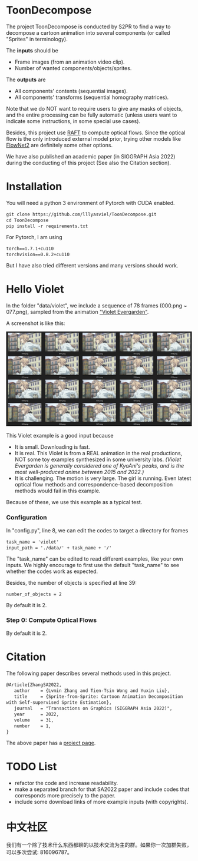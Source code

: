 # ToonDecompose

The project ToonDecompose is conducted by S2PR to find a way to decompose a cartoon animation into several components (or called "Sprites" in terminology). 

The **inputs** should be 

* Frame images (from an animation video clip).
* Number of wanted components/objects/sprites.

The **outputs** are

* All components' contents (sequential images).
* All components' transforms (sequential homography matrices).

Note that we do NOT want to require users to give any masks of objects, and the entire processing can be fully automatic (unless users want to indicate some instructions, in some special use cases).

Besides, this project use [RAFT](https://github.com/princeton-vl/RAFT) to compute optical flows. Since the optical flow is the only introduced external model prior, trying other models like [FlowNet2](https://github.com/NVIDIA/flownet2-pytorch) are definitely some other options.

We have also published an academic paper (in SIGGRAPH Asia 2022) during the conducting of this project (See also the Citation section).

# Installation

You will need a python 3 environment of Pytorch with CUDA enabled.

    git clone https://github.com/lllyasviel/ToonDecompose.git
    cd ToonDecompose
    pip install -r requirements.txt

For Pytorch, I am using

    torch==1.7.1+cu110
    torchvision==0.8.2+cu110

But I have also tried different versions and many versions should work.

# Hello Violet

In the folder "data/violet", we include a sequence of 78 frames (000.png ~ 077.png), sampled from the animation ["Violet Evergarden"](https://www.youtube.com/results?search_query=Violet+Evergarden).

A screenshot is like this:

![i1](github_page/i1.png)

This Violet example is a good input because

* It is small. Downloading is fast.
* It is real. This Violet is from a REAL animation in the real productions, NOT some toy examples synthesized in some university labs. *(Violet Evergarden is generally considered one of KyoAni's peaks, and is the most well-produced anime between 2015 and 2022.)*
* It is challenging. The motion is very large. The girl is running. Even latest optical flow methods and correspondence-based decomposition methods would fail in this example.

Because of these, we use this example as a typical test.

### Configuration

In "config.py", line 8, we can edit the codes to target a directory for frames

    task_name = 'violet'
    input_path = './data/' + task_name + '/'

The "task_name" can be edited to read different examples, like your own inputs. We highly encourage to first use the default "task_name" to see whether the codes work as expected.

Besides, the number of objects is specified at line 39:

    number_of_objects = 2

By default it is 2.

### Step 0: Compute Optical Flows

By default it is 2.

# Citation

The following paper describes several methods used in this project. 

    @Article{ZhangSA2022,
       author    = {Lvmin Zhang and Tien-Tsin Wong and Yuxin Liu},
       title     = {Sprite-from-Sprite: Cartoon Animation Decomposition with Self-supervised Sprite Estimation},
       journal   = "Transactions on Graphics (SIGGRAPH Asia 2022)",
       year      = 2022,
       volume    = 31,
       number    = 1,
    }

The above paper has a [project page]().

# TODO List

* refactor the code and increase readability.
* make a separated branch for that SA2022 paper and include codes that corresponds more precisely to the paper.
* include some download links of more example inputs (with copyrights).

# 中文社区

我们有一个除了技术什么东西都聊的以技术交流为主的群。如果你一次加群失败，可以多次尝试: 816096787。

